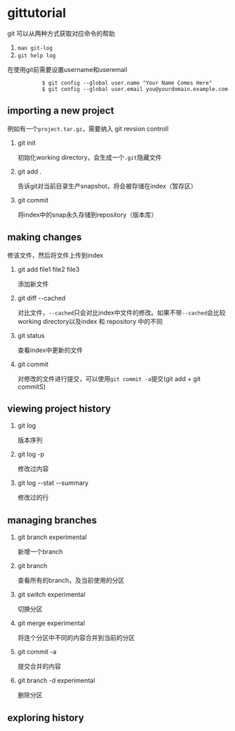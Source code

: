 # gittutorial

git 可以从两种方式获取对应命令的帮助

1. `man git-log`
2. `git help log`

在使用git前需要设置username和useremail

```
           $ git config --global user.name "Your Name Comes Here"
           $ git config --global user.email you@yourdomain.example.com
```

## importing a new project

例如有一个`project.tar.gz`，需要纳入 git revsion controll

1. git init

   初始化working directory，会生成一个`.git`隐藏文件

2. git add .

   告诉git对当前目录生产snapshot，将会被存储在index（暂存区）

3. git commit 

   将index中的snap永久存储到repository（版本库）

## making changes

修该文件，然后将文件上传到index

1. git add file1 file2 file3

   添加新文件

2. git diff --cached

   对比文件，`--cached`只会对比index中文件的修改。如果不带`--cached`会比较working directory以及index 和 repository 中的不同

3. git status

   查看index中更新的文件

4. git commit

   对修改的文件进行提交，可以使用`git commit -a`提交(git add + git commitS)

## viewing project history

1. git log 

   版本序列 

2. git log -p

   修改过内容

3. git log --stat --summary

   修改过的行

## managing branches

1. git branch experimental

   新增一个branch

2. git branch

   查看所有的branch，及当前使用的分区

3. git switch experimental

   切换分区

4. git merge experimental

   将连个分区中不同的内容合并到当前的分区

5. git commit -a

   提交合并的内容

6. git branch -d experimental

   删除分区

## exploring history